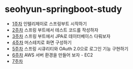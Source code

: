 # seohyun-springboot-study

- [1주차](note/chapter01.md) 인텔리제이로 스프링부트 시작하기
- [2주차](note/chapter02.md) 스프링 부트에서 테스트 코드를 작성하자
- [3주차](note/chapter03.md) 스프링 부트에서 JPA로 데이터베이스 다뤄보자
- [4주차](note/chapter04.md) 머스테치로 화면 구성하기
- [5주차](note/chapter05.md) 스프링 시큐리티와 OAuth 2.0으로 로그인 기능 구현하기
- [6주차](note/chapter06.md) AWS 서버 환경을 만들어 보자 - EC2
- [7주차](note/chapter07.md) 